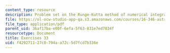 ```yaml
---
content_type: resource
description: Problem set on the Runge-Kutta method of numerical integration.
file: https://ol-ocw-studio-app-qa.s3.amazonaws.com/courses/16-346-astrodynamics-fall-2008/f429271127c0794aa72c5d7fcd7b336e_ex_33.pdf
file_type: application/pdf
parent_uid: 36af17ba-e00f-6efa-5f63-831e7ed7034f
resourcetype: Document
title: Exercises 33
uid: f4292711-27c0-794a-a72c-5d7fcd7b336e
---
```

